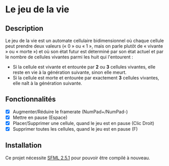 # Le jeu de la vie

## Description
Le jeu de la vie est un automate cellulaire bidimensionnel où chaque cellule peut prendre deux valeurs (« 0 » ou « 1 », mais on parle plutôt de « vivante » ou « morte ») et où son état futur est déterminé par son état actuel et par le nombre de cellules vivantes parmi les huit qui l'entourent :

- Si la cellule est vivante et entourée par **2** ou **3** cellules vivantes, elle reste en vie à la génération suivante, sinon elle meurt.
- Si la cellule est morte et entourée par exactement **3** cellules vivantes, elle naît à la génération suivante.

## Fonctionnalités
- [x] Augmenter/Réduire le framerate (NumPad+/NumPad-)
- [x] Mettre en pause (Espace)
- [x] Placer/Supprimer une cellule, quand le jeu est en pause (Clic Droit)
- [x] Supprimer toutes les cellules, quand le jeu est en pause (F)

## Installation
Ce projet nécessite [SFML 2.5.1](https://www.sfml-dev.org/download/sfml/2.5.1/index-fr.php) pour pouvoir être compilé à nouveau.
